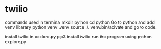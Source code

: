 # twilio

commands used  in terminal 
mkdir python
cd python
Go to python and add venv libarary
python venv .venv
source ./. venv/bin/acivate
and go to code.

install twilio in explore.py
pip3 install twilio
run the program using python explore.py

